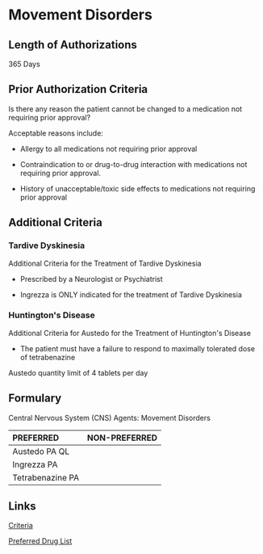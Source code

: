 # Movement Disorders

## Length of Authorizations

365 Days

## Prior Authorization Criteria

Is there any reason the patient cannot be changed to a medication not requiring prior approval?

Acceptable reasons include:

- Allergy to all medications not requiring prior approval

- Contraindication to or drug-to-drug interaction with medications not requiring prior approval.

- History of unacceptable/toxic side effects to medications not requiring prior approval

## Additional Criteria

### Tardive Dyskinesia

Additional Criteria for the Treatment of Tardive Dyskinesia

- Prescribed by a Neurologist or Psychiatrist

- Ingrezza is ONLY indicated for the treatment of Tardive Dyskinesia

### Huntington's Disease

Additional Criteria for Austedo for the Treatment of Huntington's Disease

- The patient must have a failure to respond to maximally tolerated dose of tetrabenazine

Austedo quantity limit of 4 tablets per day

## Formulary

Central Nervous System (CNS) Agents: Movement Disorders

| PREFERRED        | NON-PREFERRED |
| :--------------- | ------------: |
| Austedo PA QL    |               |
| Ingrezza PA      |               |
| Tetrabenazine PA |               |

## Links

[Criteria](https://pharmacy.medicaid.ohio.gov/sites/default/files/20220415_UPDL_Criteria_FINAL_.pdf#page=36)

[Preferred Drug List](https://pharmacy.medicaid.ohio.gov/sites/default/files/20220701_UPDL_FINAL.pdf#page=15)
